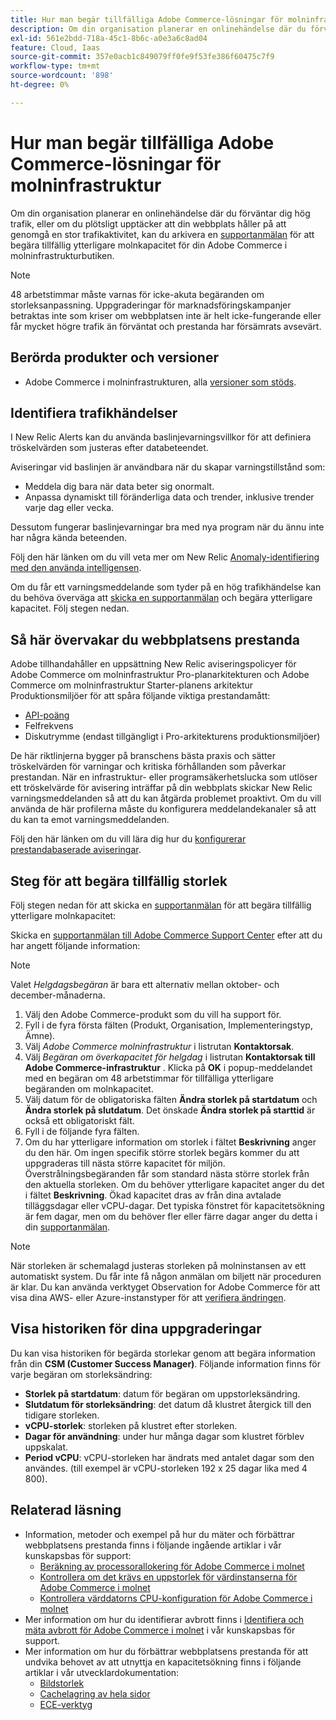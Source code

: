 ```yaml
---
title: Hur man begär tillfälliga Adobe Commerce-lösningar för molninfrastruktur
description: Om din organisation planerar en onlinehändelse där du förväntar dig hög trafik, eller om du plötsligt upptäcker att din webbplats håller på att genomgå en stor trafikaktivitet, kan du arkivera en [supportbiljett](/help/help-center-guide/help-center/magento-help-center-user-guide.md#submit-tickets) och begära tillfällig ytterligare molnkapacitet för din Adobe Commerce i molninfrastrukturbutiken.
exl-id: 561e2bdd-718a-45c1-8b6c-a0e3a6c8ad04
feature: Cloud, Iaas
source-git-commit: 357e0acb1c849079ff0fe9f53fe386f60475c7f9
workflow-type: tm+mt
source-wordcount: '898'
ht-degree: 0%

---
```


# Hur man begär tillfälliga Adobe Commerce-lösningar för molninfrastruktur

Om din organisation planerar en onlinehändelse där du förväntar dig hög trafik, eller om du plötsligt upptäcker att din webbplats håller på att genomgå en stor trafikaktivitet, kan du arkivera en [supportanmälan](/help/help-center-guide/help-center/magento-help-center-user-guide.md#submit-ticket) för att begära tillfällig ytterligare molnkapacitet för din Adobe Commerce i molninfrastrukturbutiken.

>[!NOTE]
>
>48 arbetstimmar måste varnas för icke-akuta begäranden om storleksanpassning. Uppgraderingar för marknadsföringskampanjer betraktas inte som kriser om webbplatsen inte är helt icke-fungerande eller får mycket högre trafik än förväntat och prestanda har försämrats avsevärt.

## Berörda produkter och versioner

* Adobe Commerce i molninfrastrukturen, alla [versioner som stöds](https://www.adobe.com/content/dam/cc/en/legal/terms/enterprise/pdfs/Adobe-Commerce-Software-Lifecycle-Policy.pdf).

## Identifiera trafikhändelser

I New Relic Alerts kan du använda baslinjevarningsvillkor för att definiera tröskelvärden som justeras efter databeteendet.

Aviseringar vid baslinjen är användbara när du skapar varningstillstånd som:

* Meddela dig bara när data beter sig onormalt.
* Anpassa dynamiskt till föränderliga data och trender, inklusive trender varje dag eller vecka.

Dessutom fungerar baslinjevarningar bra med nya program när du ännu inte har några kända beteenden.

Följ den här länken om du vill veta mer om New Relic [Anomaly-identifiering med den använda intelligensen](https://docs.newrelic.com/docs/alerts-applied-intelligence/applied-intelligence/anomaly-detection/anomaly-detection-applied-intelligence/).

Om du får ett varningsmeddelande som tyder på en hög trafikhändelse kan du behöva överväga att [skicka en supportanmälan](/docs/commerce-knowledge-base/kb/help-center-guide/magento-help-center-user-guide.html?lang=en#submit-ticket) och begära ytterligare kapacitet. Följ stegen nedan.

## Så här övervakar du webbplatsens prestanda

Adobe tillhandahåller en uppsättning New Relic aviseringspolicyer för Adobe Commerce om molninfrastruktur Pro-planarkitekturen och Adobe Commerce om molninfrastruktur Starter-planens arkitektur Produktionsmiljöer för att spåra följande viktiga prestandamått:

* [API-poäng](https://docs.newrelic.com/docs/apm/new-relic-apm/apdex/apdex-measure-user-satisfaction)
* Felfrekvens
* Diskutrymme (endast tillgängligt i Pro-arkitekturens produktionsmiljöer)

De här riktlinjerna bygger på branschens bästa praxis och sätter tröskelvärden för varningar och kritiska förhållanden som påverkar prestandan. När en infrastruktur- eller programsäkerhetslucka som utlöser ett tröskelvärde för avisering inträffar på din webbplats skickar New Relic varningsmeddelanden så att du kan åtgärda problemet proaktivt. Om du vill använda de här profilerna måste du konfigurera meddelandekanaler så att du kan ta emot varningsmeddelanden.

Följ den här länken om du vill lära dig hur du [konfigurerar prestandabaserade aviseringar](/docs/commerce-cloud-service/user-guide/monitor/new-relic.html#monitor-performance-with-managed-alerts).

## Steg för att begära tillfällig storlek

Följ stegen nedan för att skicka en [supportanmälan](/docs/commerce-knowledge-base/kb/help-center-guide/magento-help-center-user-guide.html?lang=en#submit-ticket) för att begära tillfällig ytterligare molnkapacitet:

Skicka en [supportanmälan till Adobe Commerce Support Center](/help/help-center-guide/help-center/magento-help-center-user-guide.md#submit-ticket) efter att du har angett följande information:

>[!NOTE]
>
>Valet *Helgdagsbegäran* är bara ett alternativ mellan oktober- och december-månaderna.

1. Välj den Adobe Commerce-produkt som du vill ha support för.
1. Fyll i de fyra första fälten (Produkt, Organisation, Implementeringstyp, Ämne).
1. Välj *Adobe Commerce molninfrastruktur* i listrutan **Kontaktorsak**.
1. Välj *Begäran om överkapacitet för helgdag* i listrutan **Kontaktorsak till Adobe Commerce-infrastruktur** . Klicka på **OK** i popup-meddelandet med en begäran om 48 arbetstimmar för tillfälliga ytterligare begäranden om molnkapacitet.
1. Välj datum för de obligatoriska fälten **Ändra storlek på startdatum** och **Ändra storlek på slutdatum**. Det önskade **Ändra storlek på starttid** är också ett obligatoriskt fält.
1. Fyll i de följande fyra fälten.
1. Om du har ytterligare information om storlek i fältet **Beskrivning** anger du den här. Om ingen specifik större storlek begärs kommer du att uppgraderas till nästa större kapacitet för miljön. Överstrålningsbegäranden får som standard nästa större storlek från den aktuella storleken. Om du behöver ytterligare kapacitet anger du det i fältet **Beskrivning**. Ökad kapacitet dras av från dina avtalade tilläggsdagar eller vCPU-dagar. Det typiska fönstret för kapacitetsökning är fem dagar, men om du behöver fler eller färre dagar anger du detta i din [supportanmälan](/help/help-center-guide/help-center/magento-help-center-user-guide.md#submit-ticket).

>[!NOTE]
>
>När storleken är schemalagd justeras storleken på molninstansen av ett automatiskt system. Du får inte få någon anmälan om biljett när proceduren är klar. Du kan använda verktyget Observation for Adobe Commerce för att visa dina AWS- eller Azure-instanstyper för att [verifiera ändringen](/help/how-to/general/check-vcpu-using-observation-for-adobe-commerce.md).

## Visa historiken för dina uppgraderingar

Du kan visa historiken för begärda storlekar genom att begära information från din **CSM (Customer Success Manager)**.
Följande information finns för varje begäran om storleksändring:

* **Storlek på startdatum**: datum för begäran om uppstorleksändring.
* **Slutdatum för storleksändring**: det datum då klustret återgick till den tidigare storleken.
* **vCPU-storlek**: storleken på klustret efter storleken.
* **Dagar för användning**: under hur många dagar som klustret förblev uppskalat.
* **Period vCPU**: vCPU-storleken har ändrats med antalet dagar som den användes. (till exempel är vCPU-storleken 192 x 25 dagar lika med 4 800).


## Relaterad läsning

* Information, metoder och exempel på hur du mäter och förbättrar webbplatsens prestanda finns i följande ingående artiklar i vår kunskapsbas för support:
   * [Beräkning av processorallokering för Adobe Commerce i molnet](/docs/commerce-knowledge-base/kb/how-to/magento-commerce-cloud-cpu-allocation-calculation.html)
   * [Kontrollera om det krävs en uppstorlek för värdinstanserna för Adobe Commerce i molnet](/docs/commerce-knowledge-base/kb/how-to/magento-commerce-cloud-check-if-upsize-for-hosts-instances-is-needed.html)
   * [Kontrollera värddatorns CPU-konfiguration för Adobe Commerce i molnet](/docs/commerce-knowledge-base/kb/how-to/magento-commerce-cloud-check-hosts-cpu-configuration.html)
* Mer information om hur du identifierar avbrott finns i [Identifiera och mäta avbrott för Adobe Commerce i molnet](/docs/commerce-knowledge-base/kb/how-to/how-to-identify-outages.html) i vår kunskapsbas för support.
* Mer information om hur du förbättrar webbplatsens prestanda för att undvika behovet av att utnyttja en kapacitetsökning finns i följande artiklar i vår utvecklardokumentation:
   * [Bildstorlek](/docs/commerce-admin/catalog/products/digital-assets/product-image-config.html#product-image-resizing)
   * [Cachelagring av hela sidor](/docs/commerce-admin/systems/tools/cache-management.html#full-page-caching)
   * [ECE-verktyg](/docs/commerce-cloud-service/user-guide/dev-tools/ece-tools/package-overview.html)
